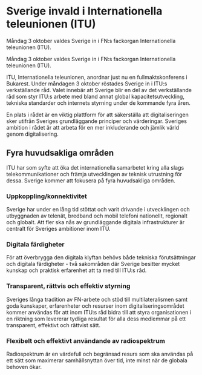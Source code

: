 # Sverige invald i Internationella teleunionen (ITU)

Måndag 3 oktober valdes Sverige in i FN:s fackorgan Internationella teleunionen (ITU).

Måndag 3 oktober valdes Sverige in i FN:s fackorgan Internationella teleunionen (ITU).

ITU, Internationella teleunionen, anordnar just nu en fullmaktskonferens i Bukarest. Under måndagen 3 oktober röstades Sverige in i ITU:s verkställande råd. Valet innebär att Sverige blir en del av det verkställande råd som styr ITU:s arbete med bland annat global kapacitetsutveckling, tekniska standarder och internets styrning under de kommande fyra åren.

En plats i rådet är en viktig plattform för att säkerställa att digitaliseringen sker utifrån Sveriges grundläggande principer och värderingar. Sveriges ambition i rådet är att arbeta för en mer inkluderande och jämlik värld genom digitalisering.

## Fyra huvudsakliga områden

ITU har som syfte att öka det internationella samarbetet kring alla slags telekommunikationer och främja utvecklingen av teknisk utrustning för dessa. Sverige kommer att fokusera på fyra huvudsakliga områden.

### Uppkoppling/konnektivitet

Sverige har under en lång tid stöttat och varit drivande i utvecklingen och utbyggnaden av telenät, bredband och mobil telefoni nationellt, regionalt och globalt. Att fler ska nås av grundläggande digitala infrastrukturer är centralt för Sveriges ambitioner inom ITU.

### Digitala färdigheter

För att överbrygga den digitala klyftan behövs både tekniska förutsättningar och digitala färdigheter - två sakområden där Sverige besitter mycket kunskap och praktisk erfarenhet att ta med till ITU:s råd.

### Transparent, rättvis och effektiv styrning

Sveriges långa tradition av FN-arbete och stöd till multilateralismen samt goda kunskaper, erfarenheter och resurser inom digitaliseringsområdet kommer användas för att inom ITU:s råd bidra till att styra organisationen i en riktning som levererar tydliga resultat för alla dess medlemmar på ett transparent, effektivt och rättvist sätt.

### Flexibelt och effektivt användande av radiospektrum

Radiospektrum är en värdefull och begränsad resurs som ska användas på ett sätt som maximerar samhällsnyttan över tid, inte minst när de globala behoven ökar.
